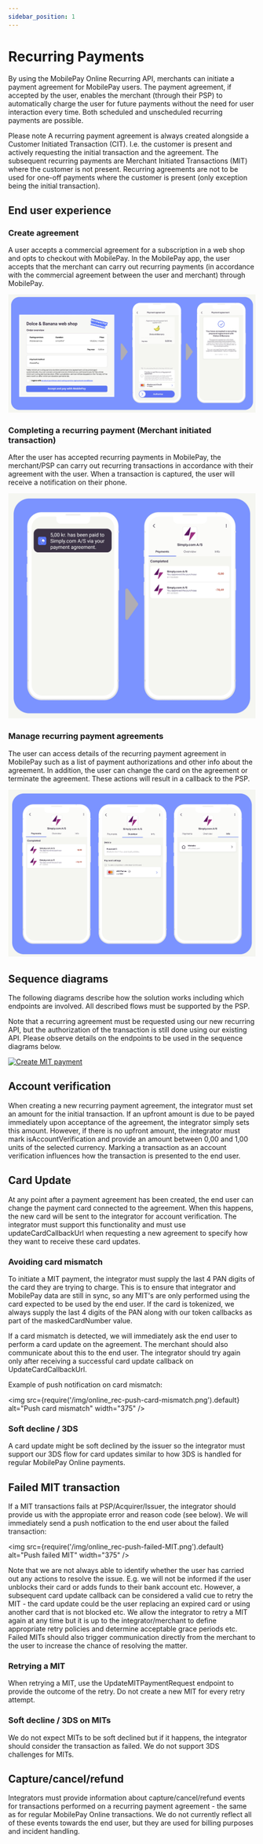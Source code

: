```yaml
---
sidebar_position: 1
---
```


# Recurring Payments

By using the MobilePay Online Recurring API, merchants can initiate a payment agreement for MobilePay users.
The payment agreement, if accepted by the user, enables the merchant (through their PSP) to automatically charge the user for future payments without the need for user interaction every time. Both scheduled and unscheduled recurring payments are possible.

Please note
A recurring payment agreement is always created alongside a Customer Initiated Transaction (CIT). I.e. the customer is present and actively requesting the initial transaction and the agreement.
The subsequent recurring payments are Merchant Initiated Transactions (MIT) where the customer is not present. Recurring agreements are not to be used for one-off payments where the customer is present (only exception being the initial transaction).  

## End user experience

### Create agreement

A user accepts a commercial agreement for a subscription in a web shop and opts to checkout with MobilePay.
In the MobilePay app, the user accepts that the merchant can carry out recurring payments (in accordance with the commercial agreement between the user and merchant) through MobilePay.  

[![Create agreement](/img/online_rec-create_agreement.jpg)](/img/online_rec-create_agreement.jpg)

### Completing a recurring payment (Merchant initiated transaction)

After the user has accepted recurring payments in MobilePay, the merchant/PSP can carry out recurring transactions in accordance with their agreement with the user.
When a transaction is captured, the user will receive a notification on their phone.

[![MIT](/img/online_rec-app_flows-MIT.jpg)](/img/online_rec-app_flows-MIT.jpg)

### Manage recurring payment agreements

The user can access details of the recurring payment agreement in MobilePay such as a list of payment authorizations and other info about the agreement.
In addition, the user can change the card on the agreement or terminate the agreement. These actions will result in a callback to the PSP.

[![Manage agreement](/img/online_rec-app_flows-manage-agreement.jpg)](/img/online_rec-app_flows-manage-agreement.jpg)

## Sequence diagrams

The following diagrams describe how the solution works including which endpoints are involved.
All described flows must be supported by the PSP.

Note that a recurring agreement must be requested using our new recurring API, but the authorization of the transaction is still done using our existing API.
Please observe details on the endpoints to be used in the sequence diagrams below.

[![Create MIT payment](/img/online_rec-mit.png)](/img/online_rec-mit.png)

## Account verification

When creating a new recurring payment agreement, the integrator must set an amount for the initial transaction.
If an upfront amount is due to be payed immediately upon acceptance of the agreement, the integrator simply sets this amount.
However, if there is no upfront amount, the integrator must mark isAccountVerification and provide an amount between 0,00 and 1,00 units of the selected currency.
Marking a transaction as an account verification influences how the transaction is presented to the end user.

## Card Update

At any point after a payment agreement has been created, the end user can change the payment card connected to the agreement. 
When this happens, the new card will be sent to the integrator for account verification.
The integrator must support this functionality and must use updateCardCallbackUrl when requesting a new agreement to specify how they want to receive these card updates.

### Avoiding card mismatch

To initiate a MIT payment, the integrator must supply the last 4 PAN digits of the card they are trying to charge.
This is to ensure that integrator and MobilePay data are still in sync, so any MIT's are only performed using the card expected to be used by the end user.
If the card is tokenized, we always supply the last 4 digits of the PAN along with our token callbacks as part of the maskedCardNumber value.

If a card mismatch is detected, we will immediately ask the end user to perform a card update on the agreement. The merchant should also communicate about this to the end user.
The integrator should try again only after receiving a successful card update callback on UpdateCardCallbackUrl.

Example of push notification on card mismatch:

<img
  src={require('/img/online_rec-push-card-mismatch.png').default}
  alt="Push card mismatch"
  width="375"
/>

### Soft decline / 3DS

A card update might be soft declined by the issuer so the integrator must support our 3DS flow for card updates similar to how 3DS is handled for regular MobilePay Online payments.

## Failed MIT transaction

If a MIT transactions fails at PSP/Acquirer/Issuer, the integrator should provide us with the appropiate error and reason code (see below).
We will immediately send a push notfication to the end user about the failed transaction:

<img
  src={require('/img/online_rec-push-failed-MIT.png').default}
  alt="Push failed MIT"
  width="375"
/>

Note that we are not always able to identify whether the user has carried out any actions to resolve the issue. E.g. we will not be informed if the user unblocks their card or adds funds to their bank account etc.
However, a subsequent card update callback can be considered a valid cue to retry the MIT - the card update could be the user replacing an expired card or using another card that is not blocked etc.
We allow the integrator to retry a MIT again at any time but it is up to the integrator/merchant to define appropriate retry policies and determine acceptable grace periods etc.
Failed MITs should also trigger communication directly from the merchant to the user to increase the chance of resolving the matter.

### Retrying a MIT

When retrying a MIT, use the UpdateMITPaymentRequest endpoint to provide the outcome of the retry. Do not create a new MIT for every retry attempt.

### Soft decline / 3DS on MITs

We do not expect MITs to be soft declined but if it happens, the integrator should consider the transaction as failed. We do not support 3DS challenges for MITs.

## Capture/cancel/refund

Integrators must provide information about capture/cancel/refund events for transactions performed on a recurring payment agreement - the same as for regular MobilePay Online transactions.
We do not currently reflect all of these events towards the end user, but they are used for billing purposes and incident handling.
